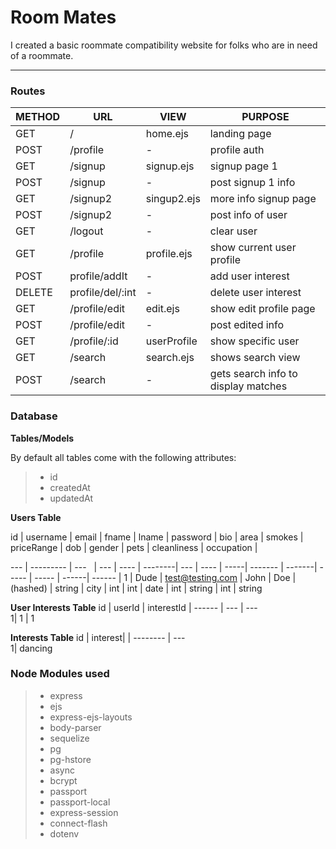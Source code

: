 Room Mates
===================


I created a basic roommate compatibility website for folks who are in need of a roommate.

----------


### Routes


METHOD   | URL      | VIEW        | PURPOSE
-------- | ---      | ---         |  ---     
GET      | /        | home.ejs    | landing page
POST     | /profile | -           | profile auth
GET      | /signup  | signup.ejs  | signup page 1
POST     | /signup  | -           | post signup 1 info
GET      | /signup2 | singup2.ejs | more info signup page
POST     | /signup2 | -           | post info of user
GET      | /logout  | -           | clear user
GET      | /profile | profile.ejs | show current user profile
POST     | profile/addIt    | -           | add user interest
DELETE   | profile/del/:int | -           | delete user interest
GET      | /profile/edit    | edit.ejs    | show edit profile page
POST     | /profile/edit    | -           | post edited info
GET      | /profile/:id     | userProfile | show specific user
GET      | /search           | search.ejs     | shows search view
POST     | /search          | -    | gets search info to display matches






### Database

**Tables/Models** 

By default all tables come with the following attributes:

> - id
> -  createdAt
> - updatedAt


**Users Table**

id   | username  | email | fname | lname | password | bio | area | smokes | priceRange | dob | gender | pets | cleanliness | occupation |

 --- | --------- | ---    |  ---  | ---- | --------| --- | ---- | -----| ------- | -------| ----- | ----- | ------|  ------ |
1      | Dude | test@testing.com | John | Doe | (hashed) | string | city | int | int | date | int | string | int | string

**User Interests Table**
id   | userId | interestId |
------ | ---      | ---    
1| 1 | 1

**Interests Table**
id   | interest| 
| -------- | ---  
1| dancing




### Node Modules used

>- express
>- ejs
>- express-ejs-layouts
>- body-parser
>- sequelize
>- pg
>- pg-hstore
>- async
>- bcrypt
>- passport
>- passport-local
>- express-session
>- connect-flash
>- dotenv
